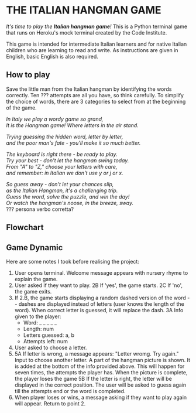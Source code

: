 # THE ITALIAN HANGMAN GAME

*It's time to play the **Italian hangman game**!*
This is a Python terminal game that runs on Heroku's mock terminal created by the Code Institute.

This game is intended for intermediate Italian learners and for native Italian children who are learning to read and write. As instructions are given in English, basic English is also required.



## How to play
Save the little man from the Italian hangman by identifying the words correctly.  Ten ??? attempts are all you have, so think carefully. To simplify the choice of words, there are 3 categories to select from at the beginning of the game. 

*In Italy we play a wordy game so grand,* <br>
*It is the Hangman game! Where letters in the air stand.* <br>

*Trying guessing the hidden word, letter by letter,* <br> 
*and the poor man's fate - you'll make it so much better.* <br> 

*The keyboard is right there - be ready to play.* <br>
*Try your best - don't let the hangman swing today.* <br>
*From "A" to "Z," choose your letters with care,* <br>
*and remember: in Italian we don't use y or j or x.* <br>

*So guess away - don't let your chances slip,* <br>
*as the Italian Hangman, it's a challenging trip.* <br>
*Guess the word, solve the puzzle, and win the day!* <br>
*Or watch the hangman's noose, in the breeze, sway.*<br> ??? persona verbo corretta?

## Flowchart

## Game Dynamic 
Here are some notes I took before realising the project:

1. User opens terminal. Welcome message appears with nursery rhyme to explain the game.
2. User asked if they want to play. 
  2B If 'yes', the game starts. 
  2C If 'no', the game exits.
3. If 2.B, the game starts displaying a random dashed version of the word -- 
   dashes are displayed instead of letters (user knows the length of the word). 
   When correct letter is guessed, it will replace the dash.
  3A Info given to the player:
      - Word: _ _ _ _ _
      - Length: num
      - Letters guessed: a, b 
      - Attempts left: num
4. User asked to choose a letter.
5. 5A If letter is wrong, a message appears: "Letter wromg. Try again." 
      Input to choose another letter. A part of the hangman picture is shown. 
      It is added at the bottom of the info provided above. 
      This will happen for seven times, the attempts the player has. 
      When the picture is complete, the player loses the game
   5B If the letter is right, the letter will be displayed in the correct position. 
      The user will be asked to guess again till the attempts end 
      or the word is completed.
6. When player loses or wins, a message asking if they want to play again will appear. 
   Return to point 2.   